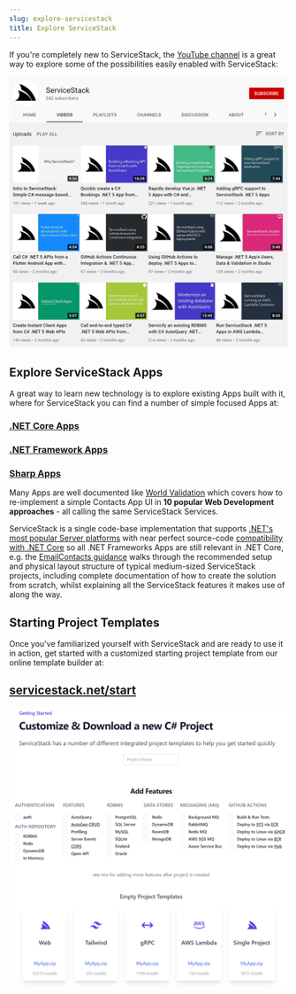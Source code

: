 ```yaml
---
slug: explore-servicestack
title: Explore ServiceStack
---
```


If you're completely new to ServiceStack, the [YouTube channel](https://www.youtube.com/channel/UC0kXKGVU4NHcwNdDdRiAJSA/videos) is a great way to explore some of the possibilities easily enabled with ServiceStack:

[![](/img/pages/overview/servicestack-youtube.png)](https://www.youtube.com/channel/UC0kXKGVU4NHcwNdDdRiAJSA/videos)

## Explore ServiceStack Apps

A great way to learn new technology is to explore existing Apps built with it, where for ServiceStack you can find a number of simple focused Apps at:

### [.NET Core Apps](https://github.com/NetCoreApps/LiveDemos)

### [.NET Framework Apps](https://github.com/ServiceStackApps/LiveDemos#live-servicestack-demos)

### [Sharp Apps](https://sharpscript.net/sharp-apps/app-index)

Many Apps are well documented like [World Validation](/world-validation) which covers how to re-implement a simple Contacts App UI in 
**10 popular Web Development approaches** - all calling the same ServiceStack Services. 

ServiceStack is a single code-base implementation that supports [.NET's most popular Server platforms](/why-servicestack#multiple-hosting-options) with
near perfect source-code [compatibility with .NET Core](/netcore) so all .NET Frameworks Apps are still relevant in .NET Core, e.g. 
the [EmailContacts guidance](https://github.com/ServiceStackApps/EmailContacts) walks through the recommended setup and physical layout structure of typical medium-sized ServiceStack projects, including complete documentation of how to create the solution from scratch, whilst explaining all the ServiceStack features it makes use of along the way.

## Starting Project Templates

Once you've familiarized yourself with ServiceStack and are ready to use it in action, get started with a customized starting project template from our online template builder at:

<h2 class="text-center pb-2"><a href="https://servicestack.net/start">servicestack.net/start</a></h2>

[![](/img/pages/overview/servicestack-start.png)](https://servicestack.net/start)
